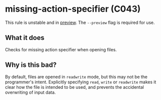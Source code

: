 # missing-action-specifier (C043)
This rule is unstable and in [preview](../preview.md). The `--preview` flag is required for use.

## What it does
Checks for missing action specifier when opening files.

## Why is this bad?
By default, files are opened in `readwrite` mode, but this may not be the
programmer's intent. Explicitly specifying `read`, `write` or `readwrite`
makes it clear how the file is intended to be used, and prevents the
accidental overwriting of input data.